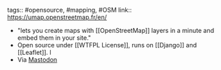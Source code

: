 ---
---

tags:: #opensource, #mapping, #OSM
link:: https://umap.openstreetmap.fr/en/
- "lets you create maps with [[OpenStreetMap]] layers in a minute and embed them in your site."
- Open source under [[WTFPL License]], runs on [[Django]] and [[Leaflet]].
l
- Via [Mastodon](https://mastodon.social/@Le_bottin_des_jeux_linux/105810572439210497)
